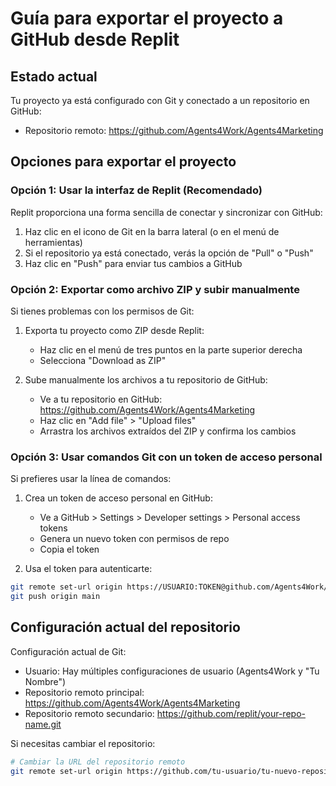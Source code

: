 # Guía para exportar el proyecto a GitHub desde Replit

## Estado actual
Tu proyecto ya está configurado con Git y conectado a un repositorio en GitHub:
- Repositorio remoto: https://github.com/Agents4Work/Agents4Marketing

## Opciones para exportar el proyecto

### Opción 1: Usar la interfaz de Replit (Recomendado)

Replit proporciona una forma sencilla de conectar y sincronizar con GitHub:

1. Haz clic en el icono de Git en la barra lateral (o en el menú de herramientas)
2. Si el repositorio ya está conectado, verás la opción de "Pull" o "Push"
3. Haz clic en "Push" para enviar tus cambios a GitHub

### Opción 2: Exportar como archivo ZIP y subir manualmente

Si tienes problemas con los permisos de Git:

1. Exporta tu proyecto como ZIP desde Replit:
   - Haz clic en el menú de tres puntos en la parte superior derecha
   - Selecciona "Download as ZIP"

2. Sube manualmente los archivos a tu repositorio de GitHub:
   - Ve a tu repositorio en GitHub: https://github.com/Agents4Work/Agents4Marketing
   - Haz clic en "Add file" > "Upload files"
   - Arrastra los archivos extraídos del ZIP y confirma los cambios

### Opción 3: Usar comandos Git con un token de acceso personal

Si prefieres usar la línea de comandos:

1. Crea un token de acceso personal en GitHub:
   - Ve a GitHub > Settings > Developer settings > Personal access tokens
   - Genera un nuevo token con permisos de repo
   - Copia el token

2. Usa el token para autenticarte:
```bash
git remote set-url origin https://USUARIO:TOKEN@github.com/Agents4Work/Agents4Marketing.git
git push origin main
```

## Configuración actual del repositorio

Configuración actual de Git:
- Usuario: Hay múltiples configuraciones de usuario (Agents4Work y "Tu Nombre")
- Repositorio remoto principal: https://github.com/Agents4Work/Agents4Marketing
- Repositorio remoto secundario: https://github.com/replit/your-repo-name.git

Si necesitas cambiar el repositorio:
```bash
# Cambiar la URL del repositorio remoto
git remote set-url origin https://github.com/tu-usuario/tu-nuevo-repositorio.git
```
